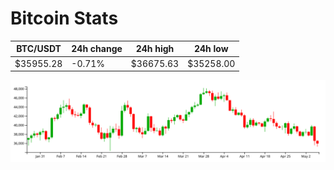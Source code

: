 # Bitcoin Stats

BTC/USDT|24h change|24h high|24h low|
|---|---|---|---|
|$35955.28|-0.71%|$36675.63|$35258.00|

<img src="./chart.svg">
